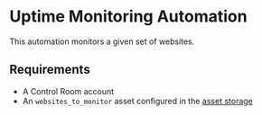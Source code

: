 # Uptime Monitoring Automation

This automation monitors a given set of websites.

## Requirements
- A Control Room account
- An `websites_to_monitor` asset configured in the [asset storage](https://robocorp.com/docs/control-room/asset-storage)
